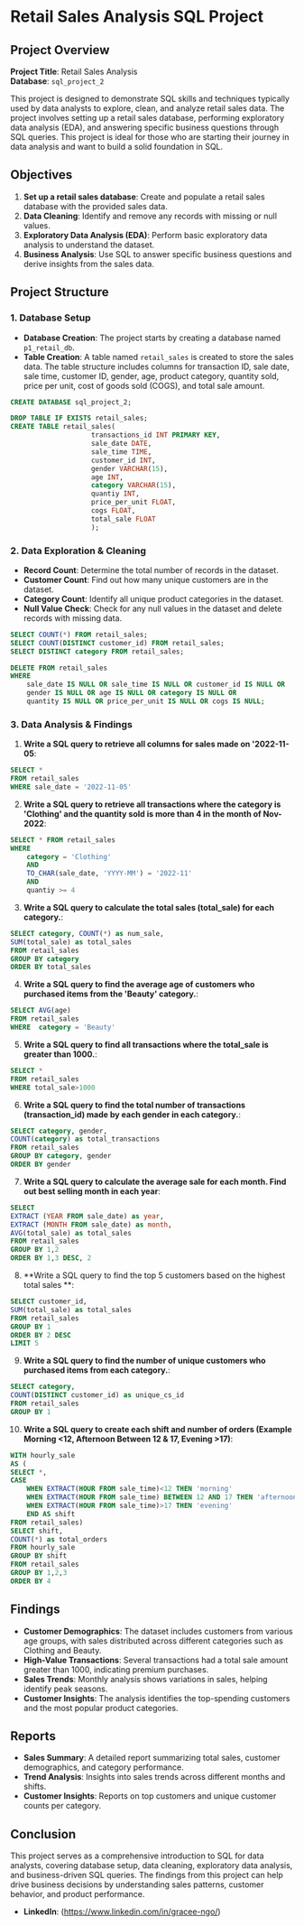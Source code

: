 # Retail Sales Analysis SQL Project

## Project Overview

**Project Title**: Retail Sales Analysis  
**Database**: `sql_project_2`

This project is designed to demonstrate SQL skills and techniques typically used by data analysts to explore, clean, and analyze retail sales data. The project involves setting up a retail sales database, performing exploratory data analysis (EDA), and answering specific business questions through SQL queries. This project is ideal for those who are starting their journey in data analysis and want to build a solid foundation in SQL.

## Objectives

1. **Set up a retail sales database**: Create and populate a retail sales database with the provided sales data.
2. **Data Cleaning**: Identify and remove any records with missing or null values.
3. **Exploratory Data Analysis (EDA)**: Perform basic exploratory data analysis to understand the dataset.
4. **Business Analysis**: Use SQL to answer specific business questions and derive insights from the sales data.

## Project Structure

### 1. Database Setup

- **Database Creation**: The project starts by creating a database named `p1_retail_db`.
- **Table Creation**: A table named `retail_sales` is created to store the sales data. The table structure includes columns for transaction ID, sale date, sale time, customer ID, gender, age, product category, quantity sold, price per unit, cost of goods sold (COGS), and total sale amount.

```sql
CREATE DATABASE sql_project_2;

DROP TABLE IF EXISTS retail_sales;
CREATE TABLE retail_sales(
					transactions_id	INT PRIMARY KEY,
					sale_date DATE,
					sale_time TIME,
					customer_id	INT,
					gender VARCHAR(15),
					age INT,
					category VARCHAR(15),
					quantiy INT,
					price_per_unit FLOAT,
					cogs FLOAT,	
					total_sale FLOAT
					);

```

### 2. Data Exploration & Cleaning

- **Record Count**: Determine the total number of records in the dataset.
- **Customer Count**: Find out how many unique customers are in the dataset.
- **Category Count**: Identify all unique product categories in the dataset.
- **Null Value Check**: Check for any null values in the dataset and delete records with missing data.

```sql
SELECT COUNT(*) FROM retail_sales;
SELECT COUNT(DISTINCT customer_id) FROM retail_sales;
SELECT DISTINCT category FROM retail_sales;

DELETE FROM retail_sales
WHERE 
    sale_date IS NULL OR sale_time IS NULL OR customer_id IS NULL OR 
    gender IS NULL OR age IS NULL OR category IS NULL OR 
    quantity IS NULL OR price_per_unit IS NULL OR cogs IS NULL;
```

### 3. Data Analysis & Findings

1. **Write a SQL query to retrieve all columns for sales made on '2022-11-05**:
```sql
SELECT *
FROM retail_sales
WHERE sale_date = '2022-11-05'
```

2. **Write a SQL query to retrieve all transactions where the category is 'Clothing' and the quantity sold is more than 4 in the month of Nov-2022**:
```sql
SELECT * FROM retail_sales
WHERE 
    category = 'Clothing'
    AND 
    TO_CHAR(sale_date, 'YYYY-MM') = '2022-11'
    AND
    quantiy >= 4
```

3. **Write a SQL query to calculate the total sales (total_sale) for each category.**:
```sql
SELECT category, COUNT(*) as num_sale,
SUM(total_sale) as total_sales
FROM retail_sales
GROUP BY category
ORDER BY total_sales
```

4. **Write a SQL query to find the average age of customers who purchased items from the 'Beauty' category.**:
```sql
SELECT AVG(age) 
FROM retail_sales
WHERE  category = 'Beauty'
```

5. **Write a SQL query to find all transactions where the total_sale is greater than 1000.**:
```sql
SELECT *
FROM retail_sales
WHERE total_sale>1000
```

6. **Write a SQL query to find the total number of transactions (transaction_id) made by each gender in each category.**:
```sql
SELECT category, gender,
COUNT(category) as total_transactions
FROM retail_sales
GROUP BY category, gender
ORDER BY gender
```

7. **Write a SQL query to calculate the average sale for each month. Find out best selling month in each year**:
```sql
SELECT 
EXTRACT (YEAR FROM sale_date) as year, 
EXTRACT (MONTH FROM sale_date) as month, 
AVG(total_sale) as total_sales
FROM retail_sales
GROUP BY 1,2
ORDER BY 1,3 DESC, 2
```

8. **Write a SQL query to find the top 5 customers based on the highest total sales **:
```sql
SELECT customer_id,
SUM(total_sale) as total_sales
FROM retail_sales
GROUP BY 1
ORDER BY 2 DESC
LIMIT 5
```

9. **Write a SQL query to find the number of unique customers who purchased items from each category.**:
```sql
SELECT category,
COUNT(DISTINCT customer_id) as unique_cs_id
FROM retail_sales
GROUP BY 1
```

10. **Write a SQL query to create each shift and number of orders (Example Morning <12, Afternoon Between 12 & 17, Evening >17)**:
```sql
WITH hourly_sale
AS (
SELECT *,
CASE 
	WHEN EXTRACT(HOUR FROM sale_time)<12 THEN 'morning' 
	WHEN EXTRACT(HOUR FROM sale_time) BETWEEN 12 AND 17 THEN 'afternoon' 
	WHEN EXTRACT(HOUR FROM sale_time)>17 THEN 'evening'
	END AS shift
FROM retail_sales)
SELECT shift,
COUNT(*) as total_orders
FROM hourly_sale
GROUP BY shift
FROM retail_sales
GROUP BY 1,2,3
ORDER BY 4
```

## Findings

- **Customer Demographics**: The dataset includes customers from various age groups, with sales distributed across different categories such as Clothing and Beauty.
- **High-Value Transactions**: Several transactions had a total sale amount greater than 1000, indicating premium purchases.
- **Sales Trends**: Monthly analysis shows variations in sales, helping identify peak seasons.
- **Customer Insights**: The analysis identifies the top-spending customers and the most popular product categories.

## Reports

- **Sales Summary**: A detailed report summarizing total sales, customer demographics, and category performance.
- **Trend Analysis**: Insights into sales trends across different months and shifts.
- **Customer Insights**: Reports on top customers and unique customer counts per category.

## Conclusion

This project serves as a comprehensive introduction to SQL for data analysts, covering database setup, data cleaning, exploratory data analysis, and business-driven SQL queries. The findings from this project can help drive business decisions by understanding sales patterns, customer behavior, and product performance.

- **LinkedIn**: (https://www.linkedin.com/in/gracee-ngo/)

